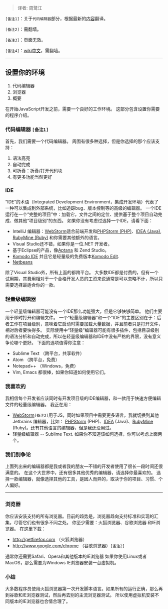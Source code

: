> 译者: 周鹭江

`[备注1]`：关于`代码编辑器`部分，根据最新的[内容](https://github.com/iliakan/javascript-tutorial/blob/en/1-js/1-getting-started/3-editor/article.md)翻译。

`[备注2]`：需翻墙。

`[备注3]`：页面无效。

`[备注4]`：[wiki中文](https://zh.wikipedia.org/wiki/%E5%8F%98%E9%87%8F_(%E7%A8%8B%E5%BA%8F%E8%AE%BE%E8%AE%A1))，需翻墙。
* * *
## 设置你的环境
1. 代码编辑器
2. 浏览器
3. 概要

在开始JavaScript开发之前，需要一个良好的工作环境。
这部分包含设置你需要的程序介绍。

### 代码编辑器 `[备注1]`

首先，我们需要一个代码编辑器。
周围有很多种选择，但是你选择的那个应该支持：
1.	语法高亮
2.	自动完成
3.	可折叠：折叠/打开代码块
4.	有更多功能当然更好
### IDE
“IDE”的术语（Integrated Development Environment，集成开发环境）代表了一种可以集成到外部系统，比如追踪bug、版本控制等的高级的编辑器。
一个IDE运行在一个“完整的项目”中：加载它，文件之间的定位、提供基于整个项目自动完成、做其他“项目级别”的东西。
如果你没有考虑过选择一个IDE，请看下面：
* IntelliJ 编辑器：[WebStorm](http://www.jetbrains.com/webstorm/)适合前端开发和[PHPStorm (PHP)](http://www.jetbrains.com/phpstorm/)、[IDEA (Java)](http://www.jetbrains.com/idea/), [RubyMine (Ruby)](http://www.jetbrains.com/ruby/) 和你需要其他额外的语言。
* Visual Studio还不错，如果你是一位.NET 开发者。
* 基于Eclipse的产品，像[Aptana](http://www.aptana.com/) 和 Zend Studio。
* [Komodo IDE](http://www.activestate.com/komodo-ide) 并且它是轻量级的免费版本[Komodo Edit](http://www.activestate.com/komodo-edit).
* [Netbeans](http://netbeans.org/)

除了Visual Studio外，所有上面的都跨平台。
大多数IDE都是付费的，但有一个试用期，其费用相对于一个合格开发人员的工资来说通常是可以忽略不计，所以只需要选择最适合你的一款。
### 轻量级编辑器
一个轻量级编辑器可能没有一个IDE那么功能强大，但是它够快够简单。
他们主要用于即时打开和编辑文件。
一个“轻量级编辑器”和一个”IDE”的主要区别在于：后者工作在项目级别，意味着它启动时需要加载大量数据，并且前者只是打开文件，相对后者要快得多。
实际使用中“轻量级”编辑器可能有很多插件，包括目录级别的语法分析和自动完成，所以在轻量级编辑器和IDE中没有严格的界限，没有意义争论哪个更好。
下面的选项值得你注意：
* Sublime Text （跨平台，共享软件）
* Atom （跨平台，免费）
* Notepad++ （Windows，免费）
* Vim, Emacs 都很棒，如果你知道如何使用它们。
### 我喜欢的
我相信每个开发者应该同时有开发项目级的IDE编辑器，和一款用于快速方便编辑文件的轻量级编辑器。
我正在用：
* [WebStorm](http://www.jetbrains.com/webstorm/)`[备注2]`用于JS，同时如果项目中需要更多语言，我就切换到其他Jetbrains 编辑器，比如： [PHPStorm](http://www.jetbrains.com/phpstorm/) (PHP)、[IDEA](http://www.jetbrains.com/idea/) (Java)、[RubyMine](http://www.jetbrains.com/ruby/) (Ruby)。还有其他语言的编辑器，但是我还没用过。
* 轻量级编辑器 -- Sublime Text.
如果你不知道该如何选择，你可以考虑上面两个。
### 我们别争论
上面列出来的编辑器都是我或者我的朋友—不错的开发者使用了很长一段时间还很满意的。
在这个大世界中，还有很多其他优秀的编辑器，请选择你最喜欢的。
选择一款编辑器，就像选择其他的工具，是因人而异的，取决于你的项目、习惯、个人偏好。
***
### 浏览器
你应该安装支持的所有浏览器。目前的趋势是，浏览器趋向支持标准和实现的汇集，尽管它们也有很多不同之处。
你至少需要：火狐浏览器、谷歌浏览器 和IE浏览器。
在这里下载：
* http://getfirefox.com （火狐浏览器）
* http://www.google.com/chrome （谷歌浏览器）`[备注2]`

通常你还需要Safari、Opera和其他版本的IE浏览器
如果你使用Linux或者MacOS，那么需要为Windows IE浏览器安装一台虚拟机。
### 小结
大多数程序员使用火狐浏览器第一次开发脚本语言。如果所有的运行正确，那么再到谷歌和IE浏览器测试，然后再去别的主流浏览器测试。
所以使用虚拟机安装不同版本的IE浏览器也合情合理了。